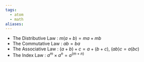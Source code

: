 ```yaml
---
tags:
  - atom
  - math
aliases:
---
```

- The Distributive Law : $m(a+b) = ma + mb$
- The Commutative Law : $ab = ba$
- The Associative Law : $(a+b)+c = a+(b+c)$, $(ab)c = a(bc)$
- The Index Law : $a^m \times a^n = a^\left(m+n\right)$